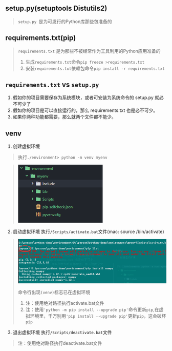 

## setup.py(setuptools Distutils2)
> `setup.py `是为可发行的Python库那些包准备的

## requirements.txt(pip)
> `requirements.txt` 是为那些不被经常作为工具利用的Python应用准备的
> 1. 生成`requirements.txt`命令`pip freeze >requirements.txt`
> 2. 安装`requirements.txt`依赖包命令`pip install -r requirements.txt`

## `requirements.txt` vs `setup.py`
1. 假如你的项目需要保存为系统模块，或者可安装为系统命令的 setup.py 就必不可少了
2. 假如你的项目是可以直接运行的，那么 requirements.txt 也是必不可少。
3. 如果你两种功能都需要，那么就两个文件都不能少。

## venv

1. 创建虚拟环境
> 执行`./environment> python -m venv myenv`
>

> ![](./img/venv1.png)

2. 启动虚拟环境
执行`/Scripts/activate.bat`文件(mac: source <venv>/bin/activate)
> ![](./img/venv2.png)
>
> 命令行出现`(venv)`标志已在虚拟环境
>
> 1. 注：使用绝对路径执行activate.bat文件
> 2. 注：使用`'python -m pip install --upgrade pip'`命令更新`pip`,在虚拟环境里，千万别用`'pip install --upgrade pip'`更新`pip`，这会破坏`pip`

3. 退出虚拟环境
执行`/Scripts/deactivate.bat`文件
> 注：使用绝对路径执行deactivate.bat文件
